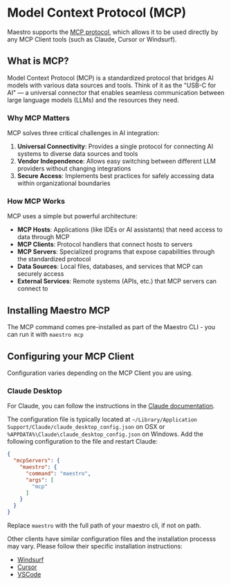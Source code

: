 # Model Context Protocol (MCP)

Maestro supports the [MCP protocol](https://modelcontextprotocol.io/), which allows it to be used directly by any MCP Client tools (such as Claude, Cursor or Windsurf).

## What is MCP?

Model Context Protocol (MCP) is a standardized protocol that bridges AI models with various data sources and tools. Think of it as the "USB-C for AI" — a universal connector that enables seamless communication between large language models (LLMs) and the resources they need.

### Why MCP Matters

MCP solves three critical challenges in AI integration:

1. **Universal Connectivity**: Provides a single protocol for connecting AI systems to diverse data sources and tools
2. **Vendor Independence**: Allows easy switching between different LLM providers without changing integrations
3. **Secure Access**: Implements best practices for safely accessing data within organizational boundaries

### How MCP Works

MCP uses a simple but powerful architecture:

- **MCP Hosts**: Applications (like IDEs or AI assistants) that need access to data through MCP
- **MCP Clients**: Protocol handlers that connect hosts to servers
- **MCP Servers**: Specialized programs that expose capabilities through the standardized protocol
- **Data Sources**: Local files, databases, and services that MCP can securely access
- **External Services**: Remote systems (APIs, etc.) that MCP servers can connect to


## Installing Maestro MCP

The MCP command comes pre-installed as part of the Maestro CLI - you can run it with `maestro mcp`


## Configuring your MCP Client

Configuration varies depending on the MCP Client you are using. 

### Claude Desktop

For Claude, you can follow the instructions in the [Claude documentation](https://modelcontextprotocol.io/quickstart/user).

The configuration file is typically located at `~/Library/Application Support/Claude/claude_desktop_config.json` on OSX or `%APPDATA%\Claude\claude_desktop_config.json` on Windows. Add the following configuration to the file and restart Claude:

```json
{
  "mcpServers": {
    "maestro": {
      "command": "maestro",
      "args": [
        "mcp"
      ]
    }
  }
}
```

Replace `maestro` with the full path of your maestro cli, if not on path.

Other clients have similar configuration files and the installation processs may vary. Please follow their specific installation instructions:

- [Windsurf](https://docs.windsurf.com/windsurf/mcp#adding-a-new-server)
- [Cursor](https://docs.cursor.com/context/model-context-protocol#configuring-mcp-servers)
- [VSCode](https://code.visualstudio.com/docs/copilot/chat/mcp-servers#_add-an-mcp-server)

